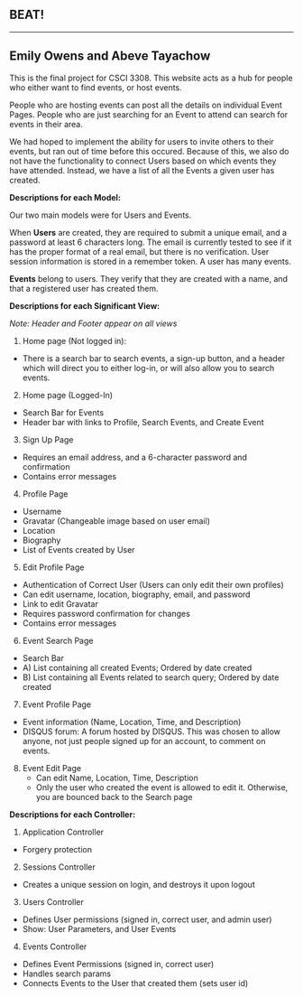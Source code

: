 BEAT!
--------------------------------
--------------------------------

Emily Owens and Abeve Tayachow
--------------------------------

This is the final project for CSCI 3308.
This website acts as a hub for people who either want to find events, or host events. 

People who are hosting events can post all the details on individual Event Pages. People who are just searching for an Event to attend can search for events in their area.

We had hoped to implement the ability for users to invite others to their events, but ran out of time before this occured. Because of this, we also do not have the functionality to connect Users based on which events they have attended.
Instead, we have a list of all the Events a given user has created.




**Descriptions for each Model:**

Our two main models were for Users and Events.

When **Users** are created, they are required to submit a unique email, and a password at least 6 characters long. The email is currently tested to see if it has the proper format of a real email, but there is no verification. User session information is stored in a remember token.
A user has many events.

**Events** belong to users. They verify that they are created with a name, and that a registered user has created them.



**Descriptions for each Significant View:**

*Note: Header and Footer appear on all views*

1. Home page (Not logged in): 
  * There is a search bar to search events, a sign-up button, and a header which will direct you to either log-in, or will also allow you to search events.
2. Home page (Logged-In)
  * Search Bar for Events
  * Header bar with links to Profile, Search Events, and Create Event
3. Sign Up Page
  * Requires an email address, and a 6-character password and confirmation
  * Contains error messages
4. Profile Page
  * Username
  * Gravatar (Changeable image based on user email)
  * Location
  * Biography
  * List of Events created by User
5. Edit Profile Page
  * Authentication of Correct User (Users can only edit their own profiles)
  * Can edit username, location, biography, email, and password
  * Link to edit Gravatar
  * Requires password confirmation for changes
  * Contains error messages
6. Event Search Page
  * Search Bar
  * A) List containing all created Events; Ordered by date created
  * B) List containing all Events related to search query; Ordered by date created
7. Event Profile Page
  * Event information (Name, Location, Time, and Description)
  * DISQUS forum: A forum hosted by DISQUS. This was chosen to allow anyone, not 			   just people signed up for an account, to comment on events.
8. Event Edit Page
	* Can edit Name, Location, Time, Description
	* Only the user who created the event is allowed to edit it. Otherwise, you are bounced back to the Search page


**Descriptions for each Controller:**

1. Application Controller
  * Forgery protection
2. Sessions Controller
  * Creates a unique session on login, and destroys it upon logout
3. Users Controller
  * Defines User permissions (signed in, correct user, and admin user)
  * Show: User Parameters, and User Events
4. Events Controller
  * Defines Event Permissions (signed in, correct user)
  * Handles search params
  * Connects Events to the User that created them (sets user id)



